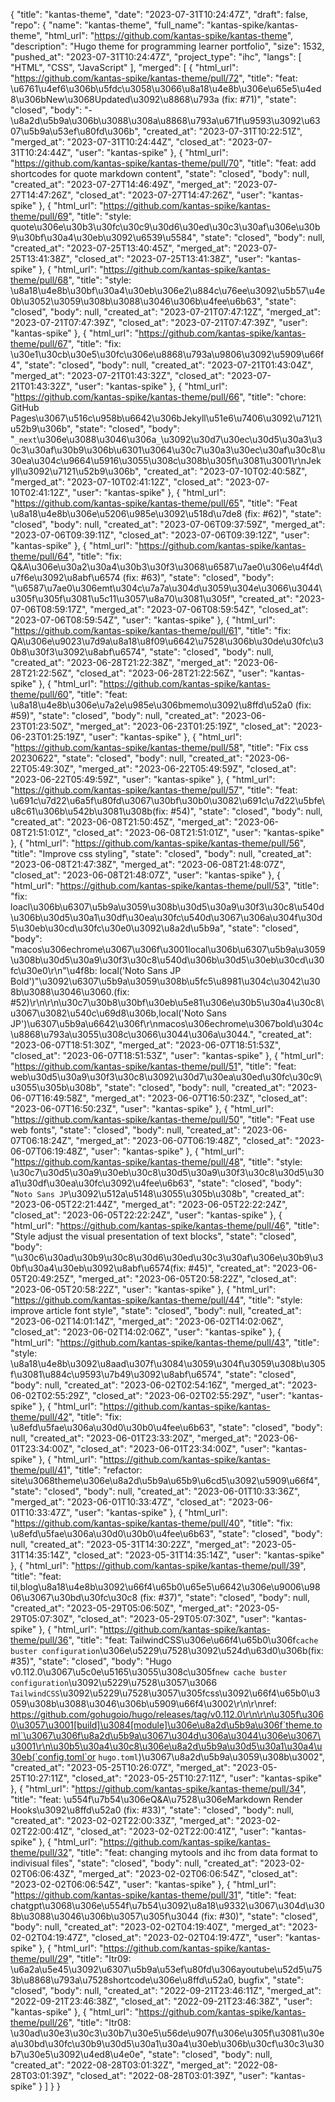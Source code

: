 {
    "title": "kantas-theme",
    "date": "2023-07-31T10:24:47Z",
    "draft": false,
    "repo": {
        "name": "kantas-theme",
        "full_name": "kantas-spike/kantas-theme",
        "html_url": "https://github.com/kantas-spike/kantas-theme",
        "description": "Hugo theme for programming learner portfolio",
        "size": 1532,
        "pushed_at": "2023-07-31T10:24:47Z",
        "project_type": "ihc",
        "langs": [
            "HTML",
            "CSS",
            "JavaScript"
        ],
        "merged": [
            {
                "html_url": "https://github.com/kantas-spike/kantas-theme/pull/72",
                "title": "feat: \u6761\u4ef6\u306b\u5fdc\u3058\u3066\u8a18\u4e8b\u306e\u65e5\u4ed8\u306bNew\u3068Updated\u3092\u8868\u793a (fix: #71)",
                "state": "closed",
                "body": "- \u8a2d\u5b9a\u306b\u3088\u308a\u8868\u793a\u671f\u9593\u3092\u6307\u5b9a\u53ef\u80fd\u306b",
                "created_at": "2023-07-31T10:22:51Z",
                "merged_at": "2023-07-31T10:24:44Z",
                "closed_at": "2023-07-31T10:24:44Z",
                "user": "kantas-spike"
            },
            {
                "html_url": "https://github.com/kantas-spike/kantas-theme/pull/70",
                "title": "feat: add shortcodes for quote markdown content",
                "state": "closed",
                "body": null,
                "created_at": "2023-07-27T14:46:49Z",
                "merged_at": "2023-07-27T14:47:26Z",
                "closed_at": "2023-07-27T14:47:26Z",
                "user": "kantas-spike"
            },
            {
                "html_url": "https://github.com/kantas-spike/kantas-theme/pull/69",
                "title": "style: quote\u306e\u30b3\u30fc\u30c9\u30d6\u30ed\u30c3\u30af\u306e\u30b9\u30bf\u30a4\u30eb\u3092\u6539\u5584",
                "state": "closed",
                "body": null,
                "created_at": "2023-07-25T13:40:45Z",
                "merged_at": "2023-07-25T13:41:38Z",
                "closed_at": "2023-07-25T13:41:38Z",
                "user": "kantas-spike"
            },
            {
                "html_url": "https://github.com/kantas-spike/kantas-theme/pull/68",
                "title": "style: \u8a18\u4e8b\u30bf\u30a4\u30eb\u306e2\u884c\u76ee\u3092\u5b57\u4e0b\u3052\u3059\u308b\u3088\u3046\u306b\u4fee\u6b63",
                "state": "closed",
                "body": null,
                "created_at": "2023-07-21T07:47:12Z",
                "merged_at": "2023-07-21T07:47:39Z",
                "closed_at": "2023-07-21T07:47:39Z",
                "user": "kantas-spike"
            },
            {
                "html_url": "https://github.com/kantas-spike/kantas-theme/pull/67",
                "title": "fix: \u30e1\u30cb\u30e5\u30fc\u306e\u8868\u793a\u9806\u3092\u5909\u66f4",
                "state": "closed",
                "body": null,
                "created_at": "2023-07-21T01:43:04Z",
                "merged_at": "2023-07-21T01:43:32Z",
                "closed_at": "2023-07-21T01:43:32Z",
                "user": "kantas-spike"
            },
            {
                "html_url": "https://github.com/kantas-spike/kantas-theme/pull/66",
                "title": "chore: GitHub Pages\u3067\u516c\u958b\u6642\u306bJekyll\u51e6\u7406\u3092\u7121\u52b9\u306b",
                "state": "closed",
                "body": "`_next`\u306e\u3088\u3046\u306a`_`\u3092\u30d7\u30ec\u30d5\u30a3\u30c3\u30af\u30b9\u306b\u6301\u3064\u30c7\u30a3\u30ec\u30af\u30c8\u30ea\u304c\u9664\u5916\u3055\u308c\u308b\u305f\u3081\u3001\r\nJekyll\u3092\u7121\u52b9\u306b",
                "created_at": "2023-07-10T02:40:58Z",
                "merged_at": "2023-07-10T02:41:12Z",
                "closed_at": "2023-07-10T02:41:12Z",
                "user": "kantas-spike"
            },
            {
                "html_url": "https://github.com/kantas-spike/kantas-theme/pull/65",
                "title": "Feat \u8a18\u4e8b\u306e\u5206\u985e\u3092\u518d\u7de8 (fix: #62)",
                "state": "closed",
                "body": null,
                "created_at": "2023-07-06T09:37:59Z",
                "merged_at": "2023-07-06T09:39:11Z",
                "closed_at": "2023-07-06T09:39:12Z",
                "user": "kantas-spike"
            },
            {
                "html_url": "https://github.com/kantas-spike/kantas-theme/pull/64",
                "title": "fix: Q&A\u306e\u30a2\u30a4\u30b3\u30f3\u3068\u6587\u7ae0\u306e\u4f4d\u7f6e\u3092\u8abf\u6574 (fix: #63)",
                "state": "closed",
                "body": "\u6587\u7ae0\u306emt\u304c\u7a7a\u304d\u3059\u304e\u3066\u3044\u305f\u305f\u3081\u5c11\u3057\u8a70\u3081\u305f",
                "created_at": "2023-07-06T08:59:17Z",
                "merged_at": "2023-07-06T08:59:54Z",
                "closed_at": "2023-07-06T08:59:54Z",
                "user": "kantas-spike"
            },
            {
                "html_url": "https://github.com/kantas-spike/kantas-theme/pull/61",
                "title": "fix: QA\u306e\u9023\u7d9a\u8a18\u8f09\u6642\u7528\u306b\u30de\u30fc\u30b8\u30f3\u3092\u8abf\u6574",
                "state": "closed",
                "body": null,
                "created_at": "2023-06-28T21:22:38Z",
                "merged_at": "2023-06-28T21:22:56Z",
                "closed_at": "2023-06-28T21:22:56Z",
                "user": "kantas-spike"
            },
            {
                "html_url": "https://github.com/kantas-spike/kantas-theme/pull/60",
                "title": "feat: \u8a18\u4e8b\u306e\u7a2e\u985e\u306bmemo\u3092\u8ffd\u52a0 (fix: #59)",
                "state": "closed",
                "body": null,
                "created_at": "2023-06-23T01:23:50Z",
                "merged_at": "2023-06-23T01:25:19Z",
                "closed_at": "2023-06-23T01:25:19Z",
                "user": "kantas-spike"
            },
            {
                "html_url": "https://github.com/kantas-spike/kantas-theme/pull/58",
                "title": "Fix css 20230622",
                "state": "closed",
                "body": null,
                "created_at": "2023-06-22T05:49:30Z",
                "merged_at": "2023-06-22T05:49:59Z",
                "closed_at": "2023-06-22T05:49:59Z",
                "user": "kantas-spike"
            },
            {
                "html_url": "https://github.com/kantas-spike/kantas-theme/pull/57",
                "title": "feat: \u691c\u7d22\u6a5f\u80fd\u3067\u30bf\u30b0\u3082\u691c\u7d22\u5bfe\u8c61\u306b\u542b\u3081\u308b(fix: #54)",
                "state": "closed",
                "body": null,
                "created_at": "2023-06-08T21:50:45Z",
                "merged_at": "2023-06-08T21:51:01Z",
                "closed_at": "2023-06-08T21:51:01Z",
                "user": "kantas-spike"
            },
            {
                "html_url": "https://github.com/kantas-spike/kantas-theme/pull/56",
                "title": "Improve css styling",
                "state": "closed",
                "body": null,
                "created_at": "2023-06-08T21:47:38Z",
                "merged_at": "2023-06-08T21:48:07Z",
                "closed_at": "2023-06-08T21:48:07Z",
                "user": "kantas-spike"
            },
            {
                "html_url": "https://github.com/kantas-spike/kantas-theme/pull/53",
                "title": "fix: loacl\u306b\u6307\u5b9a\u3059\u308b\u30d5\u30a9\u30f3\u30c8\u540d\u306b\u30d5\u30a1\u30df\u30ea\u30fc\u540d\u3067\u306a\u304f\u30d5\u30eb\u30cd\u30fc\u30e0\u3092\u8a2d\u5b9a",
                "state": "closed",
                "body": "macos\u306echrome\u3067\u306f\u3001local\u306b\u6307\u5b9a\u3059\u308b\u30d5\u30a9\u30f3\u30c8\u540d\u306b\u30d5\u30eb\u30cd\u30fc\u30e0\r\n\"\u4f8b: local('Noto Sans JP Bold')\"\u3092\u6307\u5b9a\u3059\u308b\u5fc5\u8981\u304c\u3042\u308b\u3088\u3046\u3060.(fix: #52)\r\n\r\n\u30c7\u30b8\u30bf\u30eb\u5e81\u306e\u30b5\u30a4\u30c8\u3067\u3082\u540c\u69d8\u306b,local('Noto Sans JP')\u6307\u5b9a\u6642\u306f\r\nmacos\u306echrome\u3067bold\u304c\u8868\u793a\u3055\u308c\u3066\u3044\u306a\u3044.",
                "created_at": "2023-06-07T18:51:30Z",
                "merged_at": "2023-06-07T18:51:53Z",
                "closed_at": "2023-06-07T18:51:53Z",
                "user": "kantas-spike"
            },
            {
                "html_url": "https://github.com/kantas-spike/kantas-theme/pull/51",
                "title": "feat: web\u30d5\u30a9\u30f3\u30c8\u3092\u30d7\u30ea\u30ed\u30fc\u30c9\u3055\u305b\u308b",
                "state": "closed",
                "body": null,
                "created_at": "2023-06-07T16:49:58Z",
                "merged_at": "2023-06-07T16:50:23Z",
                "closed_at": "2023-06-07T16:50:23Z",
                "user": "kantas-spike"
            },
            {
                "html_url": "https://github.com/kantas-spike/kantas-theme/pull/50",
                "title": "Feat use web fonts",
                "state": "closed",
                "body": null,
                "created_at": "2023-06-07T06:18:24Z",
                "merged_at": "2023-06-07T06:19:48Z",
                "closed_at": "2023-06-07T06:19:48Z",
                "user": "kantas-spike"
            },
            {
                "html_url": "https://github.com/kantas-spike/kantas-theme/pull/48",
                "title": "style: \u30c7\u30d5\u30a9\u30eb\u30c8\u30d5\u30a9\u30f3\u30c8\u30d5\u30a1\u30df\u30ea\u30fc\u3092\u4fee\u6b63",
                "state": "closed",
                "body": "`Noto Sans JP`\u3092\u512a\u5148\u3055\u305b\u308b",
                "created_at": "2023-06-05T22:21:44Z",
                "merged_at": "2023-06-05T22:22:24Z",
                "closed_at": "2023-06-05T22:22:24Z",
                "user": "kantas-spike"
            },
            {
                "html_url": "https://github.com/kantas-spike/kantas-theme/pull/46",
                "title": "Style adjust the visual presentation of text blocks",
                "state": "closed",
                "body": "\u30c6\u30ad\u30b9\u30c8\u30d6\u30ed\u30c3\u30af\u306e\u30b9\u30bf\u30a4\u30eb\u3092\u8abf\u6574(fix: #45)",
                "created_at": "2023-06-05T20:49:25Z",
                "merged_at": "2023-06-05T20:58:22Z",
                "closed_at": "2023-06-05T20:58:22Z",
                "user": "kantas-spike"
            },
            {
                "html_url": "https://github.com/kantas-spike/kantas-theme/pull/44",
                "title": "style: improve article font style",
                "state": "closed",
                "body": null,
                "created_at": "2023-06-02T14:01:14Z",
                "merged_at": "2023-06-02T14:02:06Z",
                "closed_at": "2023-06-02T14:02:06Z",
                "user": "kantas-spike"
            },
            {
                "html_url": "https://github.com/kantas-spike/kantas-theme/pull/43",
                "title": "style: \u8a18\u4e8b\u3092\u8aad\u307f\u3084\u3059\u304f\u3059\u308b\u305f\u3081\u884c\u9593\u7b49\u3092\u8abf\u6574",
                "state": "closed",
                "body": null,
                "created_at": "2023-06-02T02:54:16Z",
                "merged_at": "2023-06-02T02:55:29Z",
                "closed_at": "2023-06-02T02:55:29Z",
                "user": "kantas-spike"
            },
            {
                "html_url": "https://github.com/kantas-spike/kantas-theme/pull/42",
                "title": "fix: \u8efd\u5fae\u306a\u30d0\u30b0\u4fee\u6b63",
                "state": "closed",
                "body": null,
                "created_at": "2023-06-01T23:33:20Z",
                "merged_at": "2023-06-01T23:34:00Z",
                "closed_at": "2023-06-01T23:34:00Z",
                "user": "kantas-spike"
            },
            {
                "html_url": "https://github.com/kantas-spike/kantas-theme/pull/41",
                "title": "refactor: site\u3068theme\u306e\u8a2d\u5b9a\u65b9\u6cd5\u3092\u5909\u66f4",
                "state": "closed",
                "body": null,
                "created_at": "2023-06-01T10:33:36Z",
                "merged_at": "2023-06-01T10:33:47Z",
                "closed_at": "2023-06-01T10:33:47Z",
                "user": "kantas-spike"
            },
            {
                "html_url": "https://github.com/kantas-spike/kantas-theme/pull/40",
                "title": "fix: \u8efd\u5fae\u306a\u30d0\u30b0\u4fee\u6b63",
                "state": "closed",
                "body": null,
                "created_at": "2023-05-31T14:30:22Z",
                "merged_at": "2023-05-31T14:35:14Z",
                "closed_at": "2023-05-31T14:35:14Z",
                "user": "kantas-spike"
            },
            {
                "html_url": "https://github.com/kantas-spike/kantas-theme/pull/39",
                "title": "feat: til,blog\u8a18\u4e8b\u3092\u66f4\u65b0\u65e5\u6642\u306e\u9006\u9806\u3067\u30bd\u30fc\u30c8 (fix: #37)",
                "state": "closed",
                "body": null,
                "created_at": "2023-05-29T05:06:50Z",
                "merged_at": "2023-05-29T05:07:30Z",
                "closed_at": "2023-05-29T05:07:30Z",
                "user": "kantas-spike"
            },
            {
                "html_url": "https://github.com/kantas-spike/kantas-theme/pull/36",
                "title": "feat: TailwindCSS\u306e\u66f4\u65b0\u306f`cache buster configuration`\u306e\u5229\u7528\u3092\u524d\u63d0\u306b(fix: #35)",
                "state": "closed",
                "body": "Hugo v0.112.0\u3067\u5c0e\u5165\u3055\u308c\u305f`new cache buster configuration`\u3092\u5229\u7528\u3057\u3066 `TailwindCSS`\u3092\u5229\u7528\u3057\u305fcss\u3092\u66f4\u65b0\u3059\u308b\u3088\u3046\u306b\u5909\u66f4\u3002\r\n\r\nref: https://github.com/gohugoio/hugo/releases/tag/v0.112.0\r\n\r\n\u305f\u3060\u3057\u3001[build]\u3084[module]\u306e\u8a2d\u5b9a\u306f`theme.toml`\u3067\u306f\u8a2d\u5b9a\u3067\u304d\u306a\u3044\u306e\u3067\u3001\r\n\u30b5\u30a4\u30c8\u306e\u8a2d\u5b9a\u30d5\u30a1\u30a4\u30eb(`config.toml`or `hugo.toml`)\u3067\u8a2d\u5b9a\u3059\u308b\u3002",
                "created_at": "2023-05-25T10:26:07Z",
                "merged_at": "2023-05-25T10:27:11Z",
                "closed_at": "2023-05-25T10:27:11Z",
                "user": "kantas-spike"
            },
            {
                "html_url": "https://github.com/kantas-spike/kantas-theme/pull/34",
                "title": "feat: \u554f\u7b54\u306eQ&A\u7528\u306eMarkdown Render Hooks\u3092\u8ffd\u52a0 (fix: #33)",
                "state": "closed",
                "body": null,
                "created_at": "2023-02-02T22:00:33Z",
                "merged_at": "2023-02-02T22:00:41Z",
                "closed_at": "2023-02-02T22:00:41Z",
                "user": "kantas-spike"
            },
            {
                "html_url": "https://github.com/kantas-spike/kantas-theme/pull/32",
                "title": "feat: changing mytools and ihc from data format to indivisual files",
                "state": "closed",
                "body": null,
                "created_at": "2023-02-02T06:06:43Z",
                "merged_at": "2023-02-02T06:06:54Z",
                "closed_at": "2023-02-02T06:06:54Z",
                "user": "kantas-spike"
            },
            {
                "html_url": "https://github.com/kantas-spike/kantas-theme/pull/31",
                "title": "feat: chatgpt\u3068\u306e\u554f\u7b54\u3092\u8a18\u9332\u3067\u304d\u308b\u3088\u3046\u306b\u3057\u305f\u3044 (fix: #30)",
                "state": "closed",
                "body": null,
                "created_at": "2023-02-02T04:19:40Z",
                "merged_at": "2023-02-02T04:19:47Z",
                "closed_at": "2023-02-02T04:19:47Z",
                "user": "kantas-spike"
            },
            {
                "html_url": "https://github.com/kantas-spike/kantas-theme/pull/29",
                "title": "Itr09: \u6a2a\u5e45\u3092\u6307\u5b9a\u53ef\u80fd\u306ayoutube\u52d5\u753b\u8868\u793a\u7528shortcode\u306e\u8ffd\u52a0, bugfix",
                "state": "closed",
                "body": null,
                "created_at": "2022-09-21T23:46:11Z",
                "merged_at": "2022-09-21T23:46:38Z",
                "closed_at": "2022-09-21T23:46:38Z",
                "user": "kantas-spike"
            },
            {
                "html_url": "https://github.com/kantas-spike/kantas-theme/pull/26",
                "title": "Itr08: \u30ad\u30e3\u30c3\u30b7\u30e5\u56de\u907f\u306e\u305f\u3081\u30ea\u30bd\u30fc\u30b9\u30d5\u30a1\u30a4\u30eb\u306b\u30cf\u30c3\u30b7\u30e5\u3092\u4ed8\u4e0e",
                "state": "closed",
                "body": null,
                "created_at": "2022-08-28T03:01:32Z",
                "merged_at": "2022-08-28T03:01:39Z",
                "closed_at": "2022-08-28T03:01:39Z",
                "user": "kantas-spike"
            }
        ]
    }
}